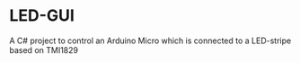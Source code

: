 # LED-GUI
A C# project to control an Arduino Micro which is connected to a LED-stripe based on TMI1829 
